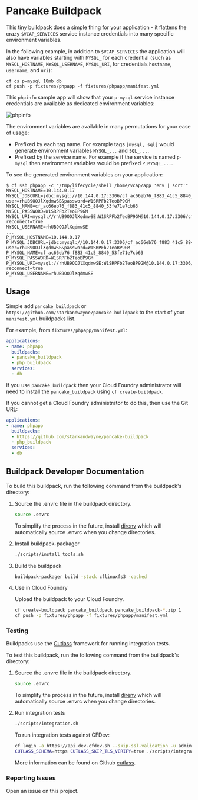 # Pancake Buildpack

This tiny buildpack does a simple thing for your application - it flattens the crazy `$VCAP_SERVICES` service instance credentials into many specific environment variables.

In the following example, in addition to `$VCAP_SERVICES` the application will also have variables starting with `MYSQL_` for each credential (such as `MYSQL_HOSTNAME`, `MYSQL_USERNAME`, `MYSQL_URI`, for credentials `hostname`, `username`, and `uri`):

```plain
cf cs p-mysql 10mb db
cf push -p fixtures/phpapp -f fixtures/phpapp/manifest.yml
```

This `phpinfo` sample app will show that your `p-mysql` service instance credentials are available as dedicated environment variables:

![phpinfo](https://cl.ly/fd9532d45a9b/download/phpinfo-cf-pancake.png)

The environment variables are available in many permutations for your ease of usage:

* Prefixed by each tag name. For example tags `[mysql, sql]` would generate environment variables `MYSQL_...` and `SQL_...`.
* Prefixed by the service name. For example if the service is named `p-mysql` then environment variables would be prefixed `P_MYSQL_...`.

To see the generated environment variables on your application:

```plain
$ cf ssh phpapp -c "/tmp/lifecycle/shell /home/vcap/app 'env | sort'"
MYSQL_HOSTNAME=10.144.0.17
MYSQL_JDBCURL=jdbc:mysql://10.144.0.17:3306/cf_ac66eb76_f883_41c5_8840_53fe71e7cb63?user=rhUB9OOJlXqdmwSE&password=W1SRPFb2TeoBP9GM
MYSQL_NAME=cf_ac66eb76_f883_41c5_8840_53fe71e7cb63
MYSQL_PASSWORD=W1SRPFb2TeoBP9GM
MYSQL_URI=mysql://rhUB9OOJlXqdmwSE:W1SRPFb2TeoBP9GM@10.144.0.17:3306/cf_ac66eb76_f883_41c5_8840_53fe71e7cb63?reconnect=true
MYSQL_USERNAME=rhUB9OOJlXqdmwSE
...
P_MYSQL_HOSTNAME=10.144.0.17
P_MYSQL_JDBCURL=jdbc:mysql://10.144.0.17:3306/cf_ac66eb76_f883_41c5_8840_53fe71e7cb63?user=rhUB9OOJlXqdmwSE&password=W1SRPFb2TeoBP9GM
P_MYSQL_NAME=cf_ac66eb76_f883_41c5_8840_53fe71e7cb63
P_MYSQL_PASSWORD=W1SRPFb2TeoBP9GM
P_MYSQL_URI=mysql://rhUB9OOJlXqdmwSE:W1SRPFb2TeoBP9GM@10.144.0.17:3306/cf_ac66eb76_f883_41c5_8840_53fe71e7cb63?reconnect=true
P_MYSQL_USERNAME=rhUB9OOJlXqdmwSE
```

## Usage

Simple add `pancake_buildpack` or `https://github.com/starkandwayne/pancake-buildpack` to the start of your `manifest.yml` buildpacks list.

For example, from `fixtures/phpapp/manifest.yml`:

```yaml
applications:
- name: phpapp
  buildpacks:
  - pancake_buildpack
  - php_buildpack
  services:
  - db
```

If you use `pancake_buildpack` then your Cloud Foundry administrator will need to install the `pancake_buildpack` using `cf create-buildpack`.

If you cannot get a Cloud Foundry administrator to do this, then use the Git URL:

```yaml
applications:
- name: phpapp
  buildpacks:
  - https://github.com/starkandwayne/pancake-buildpack
  - php_buildpack
  services:
  - db
```

## Buildpack Developer Documentation

To build this buildpack, run the following command from the buildpack's directory:

1. Source the .envrc file in the buildpack directory.

    ```bash
    source .envrc
    ```

    To simplify the process in the future, install [direnv](https://direnv.net/) which will automatically source .envrc when you change directories.

1. Install buildpack-packager

    ```bash
    ./scripts/install_tools.sh
    ```

1. Build the buildpack

    ```bash
    buildpack-packager build -stack cflinuxfs3 -cached
    ```

1. Use in Cloud Foundry

    Upload the buildpack to your Cloud Foundry.

    ```bash
    cf create-buildpack pancake_buildpack pancake_buildpack-*.zip 1
    cf push -p fixtures/phpapp -f fixtures/phpapp/manifest.yml
    ```


### Testing

Buildpacks use the [Cutlass](https://github.com/cloudfoundry/libbuildpack/cutlass) framework for running integration tests.

To test this buildpack, run the following command from the buildpack's directory:

1. Source the .envrc file in the buildpack directory.

    ```bash
    source .envrc
    ```

    To simplify the process in the future, install [direnv](https://direnv.net/) which will automatically source .envrc when you change directories.

1. Run integration tests

    ```bash
    ./scripts/integration.sh
    ```

    To run integration tests against CFDev:

    ```bash
    cf login -a https://api.dev.cfdev.sh --skip-ssl-validation -u admin -p admin
    CUTLASS_SCHEMA=https CUTLASS_SKIP_TLS_VERIFY=true ./scripts/integration.sh
    ```

    More information can be found on Github [cutlass](https://github.com/cloudfoundry/libbuildpack/cutlass).

### Reporting Issues

Open an issue on this project.